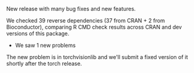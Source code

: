 New release with many bug fixes and new features.

We checked 39 reverse dependencies (37 from CRAN + 2 from Bioconductor), comparing R CMD check results across CRAN and dev versions of this package.

 * We saw 1 new problems

The new problem is in torchvisionlib and we'll submit a fixed version of it shortly after the torch release.